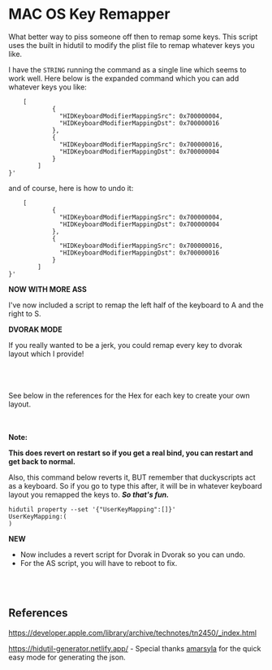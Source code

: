 # MAC OS Key Remapper

What better way to piss someone off then to remap some keys. This script uses the built in hidutil to modify the plist file to remap whatever keys you like.

I have the `STRING` running the command as a single line which seems to work well. Here below is the expanded command which you can add whatever keys you like:

``` hidutil property --set '{"UserKeyMapping":
    [
            {
              "HIDKeyboardModifierMappingSrc": 0x700000004,
              "HIDKeyboardModifierMappingDst": 0x700000016
            },
            {
              "HIDKeyboardModifierMappingSrc": 0x700000016,
              "HIDKeyboardModifierMappingDst": 0x700000004
            }
        ]
}'
```
and of course, here is how to undo it:

``` ~  hidutil property --set '{"UserKeyMapping":                ok | system node
    [
            {
              "HIDKeyboardModifierMappingSrc": 0x700000004,
              "HIDKeyboardModifierMappingDst": 0x700000004
            },
            {
              "HIDKeyboardModifierMappingSrc": 0x700000016,
              "HIDKeyboardModifierMappingDst": 0x700000016
            }
        ]
}'
```

**NOW WITH MORE ASS**

I've now included a script to remap the left half of the keyboard to A and the right to S.

**DVORAK MODE**

If you really wanted to be a jerk, you could remap every key to dvorak layout which I provide! 

<br>
<br>
<br>
See below in the references for the Hex for each key to create your own layout.

<br>
<br>
<br>

**Note:** 

**This does revert on restart so if you get a real bind, you can restart and get back to normal.**

Also, this command below reverts it, BUT remember that duckyscripts act as a keyboard. So if you go to type this after, it will be in whatever keyboard layout you remapped the keys to. ***So that's fun.***
```
hidutil property --set '{"UserKeyMapping":[]}'
UserKeyMapping:(
)
```

**NEW**

- Now includes a revert script for Dvorak in Dvorak so you can undo. 
- For the AS script, you will have to reboot to fix.

<br>
<br>

## References
https://developer.apple.com/library/archive/technotes/tn2450/_index.html

https://hidutil-generator.netlify.app/ - Special thanks [amarsyla](https://github.com/amarsyla/hidutil-key-remapping-generator) for the quick easy mode for generating the json.

